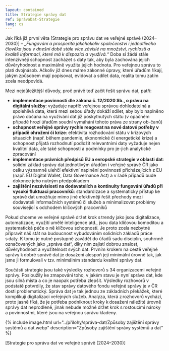 ```yaml
---
layout: contained
title: Strategie správy dat
ref: SprávaDat-Strategie
lang: cs
---
```


Jak říká již první věta [Strategie pro správu dat ve veřejné správě (2024–2030)] – *„Fungování a prosperita jakéhokoliv společenství i jednotlivého člověka jsou v dnešní době stále více závislé na množství, rychlosti a kvalitě informací, které má k dispozici a využívá.“*
Doba si žádá stále intenzivněji schopnost zacházet s daty tak, aby byla zachována jejich důvěryhodnost a maximálně využita jejich hodnota. 
Pro veřejnou správu to platí dvojnásob.
Ačkoliv již dnes máme zákonné úpravy, které úřadům říkají, jakým způsobem mají popisovat, evidovat a sdílet data, realita tomu zatím zcela neodpovídá.

Mezi nejdůležitější důvody, proč právě teď začít řešit správu dat, patří:
- **implementace povinností dle zákona č. 12/2020 Sb., o právu na digitální služby**: vyžaduje napříč veřejnou správou dohledatelná a spolehlivá data, která mezi sebou úřady dokáží sdílet, aby bylo naplněno právo občana na využívání dat již poskytnutých státu (v opačném případě hrozí úřadům soudní vymáhání tohoto práva ze strany ob-čanů)
- **schopnost veřejné správy rychle reagovat na nové datové potřeby v případě ohrožení či krize**: efektivita rozhodování státu v krizových situacích (např. během pandemie, ekonomické či energetické krize) a schopnost přijatá rozhodnutí podložit relevantními daty vyžaduje nejen kvalitní data, ale také schopnosti a podmínky pro je-jich analytické zpracování
- **implementace právních předpisů EU a evropské strategie v oblasti dat**: solidní základ správy dat jednotlivým úřadům i veřejné správě ČR jako celku významně ulehčí efektivní naplnění povinností přicházejících z EU (např. EU Digital Wallet, Data Governance Act) a v řadě případů bude dokonce jeho nutným předpokladem
- **zajištění nezávislosti na dodavatelích a kontinuity fungování úřadů při vysoké fluktuaci pracovníků**: standardizace a systematický přístup ke správě dat umožňuje mimo jiné efektivněji řešit přechody mezi dodavateli informačních systémů či služeb a minimalizovat problémy související s odchodem klíčových pracovníků

Pokud chceme ve veřejné správě držet krok s trendy jako jsou digitalizace, automatizace, využití umělé inteligence atd., jsou data klíčovou komoditou a systematická péče o ně klíčovou schopností. 
Je proto zcela nezbytné připravit náš stát na budoucnost vybudováním solidních základů práce s daty. 
K tomu je nutné postupně zavádět do úřadů sadu disciplín, souhrnně označovaných jako „správa dat“, díky nim zajistí dobrou znalost, důvěryhodnost a využitelnost svých dat.
Prvním krokem na cestě veřejné správy k dobré správě dat je dosažení alespoň její minimální úrovně tak, jak jsme ji formulovali v tzv. minimálním standardu kvalitní správy dat. 

Součástí strategie jsou také výsledky rozhovorů s 34 organizacemi veřejné správy. 
Posloužily ke zmapování toho, v jakém stavu je nyní správa dat, kde jsou silná místa a co je naopak potřeba zlepšit. 
Výsledky rozhovorů v podstatě potvrdily, že stav správy datového fondu veřejné správy je v ČR dosti problematický. 
Správa dat je tak jednou ze základních překážek, které komplikují digitalizaci veřejných služeb.
Analýza, která z rozhovorů vychází, proto jasně říká, že je potřeba podniknout kroky k dosažení náležité úrovně správy dat neprodleně, jinak nebude možné držet krok s rostoucími nároky a povinnostmi, které jsou na veřejnou správu kladeny. 

{% include image.html url="../přílohy/správa-dat/Způsoby zajištění správy systémů a dat.webp" description="Způsoby zajištění správy systémů a dat" %}



 [Strategie pro správu dat ve veřejné správě (2024–2030)]
